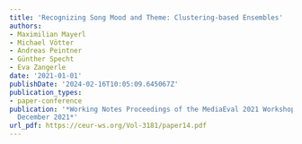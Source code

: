 ```yaml
---
title: 'Recognizing Song Mood and Theme: Clustering-based Ensembles'
authors:
- Maximilian Mayerl
- Michael Vötter
- Andreas Peintner
- Günther Specht
- Eva Zangerle
date: '2021-01-01'
publishDate: '2024-02-16T10:05:09.645067Z'
publication_types:
- paper-conference
publication: '*Working Notes Proceedings of the MediaEval 2021 Workshop, Online, 13-15
  December 2021*'
url_pdf: https://ceur-ws.org/Vol-3181/paper14.pdf
---
```

